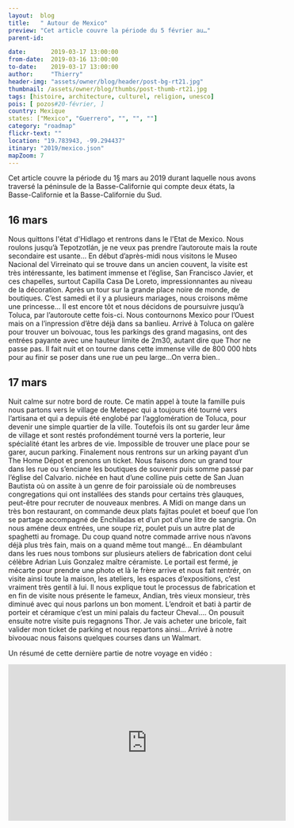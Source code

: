 ```yaml
---
layout:  blog
title:   " Autour de Mexico"
preview: "Cet article couvre la période du 5 février au…"
parent-id: 

date:       2019-03-17 13:00:00
from-date:  2019-03-16 13:00:00
to-date:    2019-03-17 13:00:00
author:     "Thierry"
header-img: "assets/owner/blog/header/post-bg-rt21.jpg"
thumbnail: /assets/owner/blog/thumbs/post-thumb-rt21.jpg
tags: [histoire, architecture, culturel, religion, unesco]
pois: [ pozos#20-février, ]
country: Mexique
states: ["Mexico", "Guerrero", "", "", ""]
category: "roadmap"
flickr-text: ""
location: "19.783943, -99.294437"
itinary: "2019/mexico.json"
mapZoom: 7
---
```


Cet article couvre la période du 1§ mars au       2019 durant laquelle nous avons traversé la péninsule de la Basse-Californie qui compte deux états, la Basse-Californie et la Basse-Californie du Sud.


## 16 mars


Nous quittons l'état d'Hidlago et rentrons dans le l'Etat de Mexico. Nous roulons jusqu’à Tepotzotlán, je ne veux pas prendre l’autoroute mais la route secondaire est usante… En début d’après-midi nous visitons le Museo Nacional del Virreinato qui se trouve dans un ancien couvent, la visite est très intéressante, les batiment immense et l’église, San Francisco Javier, et ces chapelles, surtout Capilla Casa De Loreto, impressionnantes au niveau de la décoration. Après un tour sur la grande place noire de monde, de boutiques. C’est samedi et il y a plusieurs mariages, nous croisons même une princesse…
Il est encore tôt et nous décidons de poursuivre jusqu’à Toluca, par l’autoroute cette fois-ci. Nous contournons Mexico pour l’Ouest mais on a l’inpression d’être déjà dans sa banlieu. Arrivé à Toluca on galère pour trouver un boivouac, tous les parkings des grand magasins, ont des entrées payante avec une hauteur limite de 2m30, autant dire que Thor ne passe pas. Il fait nuit et on tourne dans cette immense ville de 800 000 hbts pour au finir se poser dans une rue un peu large…On verra bien..

## 17 mars

Nuit calme sur notre bord de route.
Ce matin appel à toute la famille puis nous partons vers le village de Metepec qui a toujours été tourné vers l’artisana et qui a depuis été englobé par l’agglomération de Toluca, pour devenir une simple quartier de la ville. Toutefois ils ont su garder leur âme de village et sont restés profondément tourné vers la porterie, leur spécialité étant les arbres de vie.
Impossible de trouver une place pour se garer, aucun parking. Finalement nous rentrons sur un arking payant d’un The Home Dépot et prenons un ticket.
Nous faisons donc un grand tour dans les rue ou s’enciane les boutiques de souvenir puis somme passé par l’église del Calvario. nichée en haut d’une colline puis cette de San Juan Bautista où on assite à un genre de foir paroissiale où de nombreuses congregations qui ont installées des stands pour certains très glauques, peut-être pour recruter de nouveaux menbres.
A Midi on mange dans un très bon restaurant, on commande deux plats fajitas poulet et boeuf que l’on se partage accompagné de Enchiladas et d’un pot d’une litre de sangria. On nous améne deux entrées, une soupe riz, poulet puis un autre plat de spaghetti au fromage. Du coup quand notre commade arrive nous n’avons déjà plus très fain, mais on a quand même tout mangé…
En déambulant dans les rues  nous tombons sur plusieurs ateliers de fabrication dont celui célèbre Adrian Luis Gonzalez maître céramiste. Le portail est fermé, je mécarte pour prendre une photo et là le frère arrive et nous fait rentrér, on visite ainsi toute la maison, les ateliers, les espaces d’expositions, c’est vraiment très gentil à lui. Il nous explique tout le processus de fabrication et en fin de visite nous présente le fameux, Andian, très vieux monsieur, très diminué avec qui nous parlons un bon moment. L’endroit et bati à partir de porteir et céramique c’est un mini palais du facteur Cheval…. On pousuit ensuite notre visite puis regagnons Thor. Je vais acheter une bricole, fait valider mon ticket de parking et nous repartons ainsi… Arrivé à notre bivoouac nous faisons quelques courses dans un Walmart.







Un résumé de cette dernière partie de notre voyage en vidéo :

<iframe width="560" height="315" src="https://www.youtube.com/embed/8arFwQyuIpM" frameborder="0" allow="autoplay; encrypted-media" allowfullscreen></iframe>
